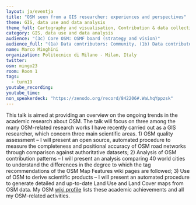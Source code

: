 ```yaml
---
layout: ja/eventja
title: "OSM seen from a GIS researcher: experiences and perspectives"
theme: GIS, data use and data analysis
theme_full: Cartography and visualisation, Contribution & data collection, Education, GIS, data use and data analysis, Humanitarian, IT and technical, operations, Local community
category: GIS, data use and data analysis
audience: "(3c) Core OSM: OSMF board (strategy and vision)"
audience_full: "(1a) Data contributors: Community, (1b) Data contributors: Public administration (open data, data feedback...), (2b) Data users: Non-profit and public service, (2c) Data users: Personal, (3c) Core OSM: OSMF board (strategy and vision)"
name: Marco Minghini
organization: Politecnico di Milano - Milan, Italy
twitter:
osm: mingo23
room: Room 1
tags:
  - turn19
youtube_recording:
youtube_time:
non_speakerdeck: "https://zenodo.org/record/842206#.WaLhqYppzsk"
---
```

This talk is aimed at providing an overview on the ongoing trends in the academic research about OSM. The talk will focus on three among the many OSM-related research works I have recently carried out as a GIS researcher, which concern three main scientific areas. 1) OSM quality assessment – I will present an open source, automated procedure to measure the completeness and positional accuracy of OSM road networks through comparison against authoritative datasets; 2) Analysis of OSM contribution patterns – I will present an analysis comparing 40 world cities to understand the differences in the degree to which the tag recommendations of the OSM Map Features wiki pages are followed; 3) Use of OSM to derive scientific products – I will present an automated procedure to generate detailed and up-to-date Land Use and Land Cover maps from OSM data. My OSM [wiki profile](https://wiki.openstreetmap.org/wiki/User:Mingo23) lists these academic achievements and all my OSM-related activities.

